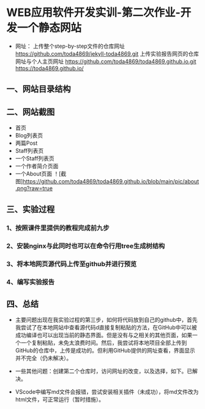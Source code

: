 # WEB应用软件开发实训-第二次作业-开发一个静态网站

- 网址：
上传整个step-by-step文件的仓库网址  https://github.com/toda4869/jekyll-toda4869.git
上传实验报告网页的仓库网址与个人主页网址
https://github.com/toda4869/toda4869.github.io.git
https://toda4869.github.io/

## 一、网站目录结构
## 二、网站截图
- 首页
- Blog列表页
- 两篇Post
- Staff列表页
- 一个Staff列表页
- 一个作者简介页面
- 一个About页面
！[截图]<https://github.com/toda4869/toda4869.github.io/blob/main/pic/about.png?raw=true>
## 三、实验过程
### 1、按照课件里提供的教程完成前九步
### 2、安装nginx与此同时也可以在命令行用tree生成树结构
### 3、将本地网页源代码上传至github并进行预览
### 4、编写实验报告

## 四、总结
- 主要问题出现在我实验过程的第三步，如何将代码放到自己的github中，首先我尝试了在本地网站中查看源代码d直接复制粘贴的方法，在GitHub中可以被成功编译也可以出现当前的静态界面。但是没有与之相关的其他页面，如果一个一个复制粘贴，未免太浪费时间。然后，我尝试将本地项目全部上传到GitHub的仓库中，上传是成功的。但利用GitHub提供的网址查看，界面显示并不完全（仍未解决）。
- 一些其他问题：创建第二个仓库时，访问网址的改变，以及选择，如下。已解决。
 
- VScode中编写md文件会报错，尝试安装相关插件（未成功），将md文件改为html文件，可正常运行（暂时措施）。

